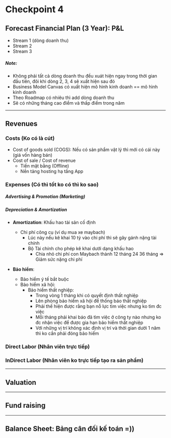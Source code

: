 # Checkpoint 4
## Forecast Financial Plan (3 Year): P&L
- Stream 1 (dòng doanh thu)
- Stream 2
- Stream 3

##### Note: 
- Không phải tất cả dòng doanh thu đều xuát hiện ngay trong thời gian đầu tiên, đôi khi dòng 2, 3, 4 sẽ xuất hiện sau đó
- Business Model Canvas có xuất hiện mô hình kinh doanh == mô hình kinh doanh
- Theo Roadmap có nhiêu thì add dòng doanh thu
- Sẽ có những tháng cao điểm và thấp điểm trong năm

---

## Revenues
### Costs **(Ko có là cút)**
- Cost of goods sold (COGS): Nếu có sản phẩm vật lý thì mới có cái này (giá vốn hàng bán)
- Cost of sale / Cost of revenue
    - Tiền mặt bằng (Offline)
    - Nền tảng hosting hạ tầng App


### Expenses **(Có thì tốt ko có thì ko sao)**
##### Advertising & Promotion (Marketing)
##### Depreciation & Amortization
- **Amortization**: Khấu hao tài sản cố định
    - Chi phí công cụ (ví dụ mua xe maybach)
        - Lúc này nếu kê khai 10 tỷ vào chi phí thì sẽ gây gánh nặng tài chính
        - Bộ Tài chính cho phép kê khai dưới dạng khấu hao
            - Chia nhỏ chi phí con Maybach thành 12 tháng 24 36 tháng => Giảm sức nặng chi phí

- **Bảo hiểm**:
    - Bảo hiểm ý tế bắt buộc
    - Bảo hiểm xã hội:
        - Bảo hiểm thất nghiệp: 
            - Trong vòng 1 tháng khi có quyết định thất nghiệp
            - Lên phòng bảo hiểm xã hội để thống báo thất nghiệp
            - Phải thế hiện được rằng bạn nỗ lực tìm việc nhưng ko tìm đc việc
            - Mỗi tháng phải khai báo đã tìm việc ở công ty nào nhưng ko đc nhận việc để được gia hạn bảo hiểm thất nghiệp
            - Với những vị trí không xác định vị trí và thời gian dưới 1 năm thì ko cần phải đóng bảo hiểm

### Direct Labor **(Nhân viên trực tiếp)**

### InDirect Labor **(Nhân viên ko trực tiếp tạo ra sản phẩm)**

---

## Valuation

---

## Fund raising

---

## Balance Sheet: Bảng cân đối kế toán =))


